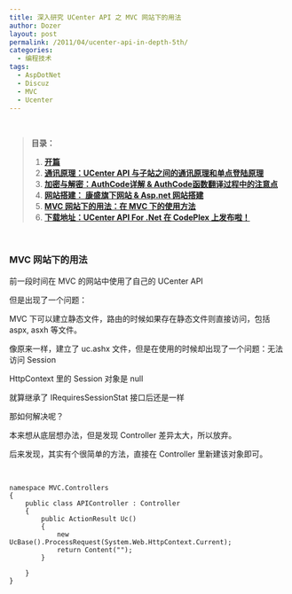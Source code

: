 ```yaml
---
title: 深入研究 UCenter API 之 MVC 网站下的用法
author: Dozer
layout: post
permalink: /2011/04/ucenter-api-in-depth-5th/
categories:
  - 编程技术
tags:
  - AspDotNet
  - Discuz
  - MVC
  - Ucenter
---
```

<div>
  <strong><br /> </strong>
</div>

> **目录：**
>
> 1.  <a href="/2011/01/ucenter-api-in-depth-1st/" target="_blank"><strong>开篇</strong></a>
> 2.  <a href="/2011/01/ucenter-api-in-depth-2nd/" target="_blank"><strong>通讯原理：UCenter API 与子站之间的通讯原理和单点登陆原理</strong></a>
> 3.  <a href="/2011/01/ucenter-api-in-depth-3rd/" target="_blank"><strong>加密与解密：AuthCode详解 & AuthCode函数翻译过程中的注意点</strong></a>
> 4.  **<a href="/2011/02/ucenter-api-in-depth-4th/" target="_blank">网站搭建： 康盛旗下网站 & Asp.net 网站搭建</a>**
> 5.  **<a href="/2011/04/ucenter-api-in-depth-5th/" target="_blank">MVC 网站下的用法：在 MVC 下的使用方法</a>**
> 6.  **<a href="/2011/05/ucenter-api-for-net-on-codeplex/" target="_blank">下载地址：UCenter API For .Net 在 CodePlex 上发布啦！</a>**

&nbsp;

### MVC 网站下的用法

前一段时间在 MVC 的网站中使用了自己的 UCenter API

但是出现了一个问题：

MVC 下可以建立静态文件，路由的时候如果存在静态文件则直接访问，包括 aspx, asxh 等文件。

像原来一样，建立了 uc.ashx 文件，但是在使用的时候却出现了一个问题：无法访问 Session

HttpContext 里的 Session 对象是 null

就算继承了 IRequiresSessionStat 接口后还是一样

<!--more-->

那如何解决呢？

本来想从底层想办法，但是发现 Controller 差异太大，所以放弃。

后来发现，其实有个很简单的方法，直接在 Controller 里新建该对象即可。

&nbsp;

    namespace MVC.Controllers
    {
        public class APIController : Controller
        {
            public ActionResult Uc()
            {
                new UcBase().ProcessRequest(System.Web.HttpContext.Current);
                return Content("");
            }

        }
    }
